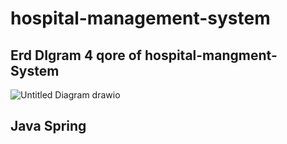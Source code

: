 # hospital-management-system


## Erd DIgram 4 qore  of hospital-mangment- System 
![Untitled Diagram drawio](https://github.com/BaselIzz/hospital-management-system/assets/102633816/ea21dd03-ab7e-438a-bf70-0119b9efdee3)


## Java Spring 



